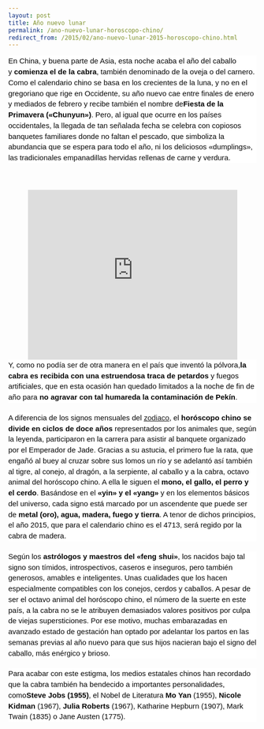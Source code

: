 ```yaml
---
layout: post
title: Año nuevo lunar
permalink: /ano-nuevo-lunar-horoscopo-chino/
redirect_from: /2015/02/ano-nuevo-lunar-2015-horoscopo-chino.html
---
```


<div class="p" style="background-color: white; color: #080808; font-family: Georgia, arial, helvetica, clean, sans-serif; font-size: 15px; line-height: 21.75px; margin-bottom: 20px; padding: 0px;">
En China, y buena parte de Asia, esta noche acaba el año del caballo y&nbsp;<span style="font-weight: bold; margin: 0px; padding: 0px;">comienza el de la cabra</span>, también denominado de la oveja o del carnero. Como el calendario chino se basa en los crecientes de la luna, y no en el gregoriano que rige en Occidente, su año nuevo cae entre finales de enero y mediados de febrero y recibe también el nombre de<span style="font-weight: bold; margin: 0px; padding: 0px;">Fiesta de la Primavera («Chunyun»)</span>. Pero, al igual que ocurre en los países occidentales, la llegada de tan señalada fecha se celebra con copiosos banquetes familiares donde no faltan el pescado, que simboliza la abundancia que se espera para todo&nbsp;el año, ni los deliciosos «dumplings», las tradicionales empanadillas hervidas rellenas de carne y verdura.</div>

<div style="text-align: center;">
<br />
<br />
<iframe allowfullscreen="" frameborder="0" height="344" src="https://www.youtube.com/embed/videoseries?list=PLFxNV3JuSndVrbUhZ4aVQW3bkF8i_5Q7a" width="425"></iframe>
</div>
<div class="p" style="background-color: white; color: #080808; font-family: Georgia, arial, helvetica, clean, sans-serif; font-size: 15px; line-height: 21.75px; margin-bottom: 20px; padding: 0px;">
Y, como no podía ser de otra manera en el país que inventó la pólvora,<span style="font-weight: bold; margin: 0px; padding: 0px;">la cabra es recibida con una estruendosa traca de petardos&nbsp;</span>y fuegos artificiales, que en esta ocasión han quedado limitados a la noche de fin de año para&nbsp;<span style="font-weight: bold; margin: 0px; padding: 0px;">no agravar con tal humareda la contaminación de Pekín</span>.</div>
<div class="p" style="background-color: white; color: #080808; font-family: Georgia, arial, helvetica, clean, sans-serif; font-size: 15px; line-height: 21.75px; margin-bottom: 20px; padding: 0px;">
A diferencia de los signos mensuales del <a href="/horoscopo-de-hoy">zodiaco</a>, el&nbsp;<span style="font-weight: bold; margin: 0px; padding: 0px;">horóscopo&nbsp;chino se divide en ciclos de doce años</span>&nbsp;representados por los animales que, según la leyenda, participaron en la carrera para asistir al banquete organizado por el Emperador de Jade. Gracias a su astucia, el primero fue la rata, que engañó al buey al cruzar sobre sus lomos un río y se adelantó así también al tigre, al conejo, al&nbsp;dragón, a la serpiente, al caballo y a la cabra, octavo animal del horóscopo chino. A ella le siguen el&nbsp;<span style="font-weight: bold; margin: 0px; padding: 0px;">mono, el gallo, el perro y el cerdo</span>. Basándose en el&nbsp;<span style="font-weight: bold; margin: 0px; padding: 0px;">«yin» y el «yang»</span>&nbsp;y en los elementos básicos del universo, cada signo está marcado por un ascendente que puede ser de&nbsp;<span style="font-weight: bold; margin: 0px; padding: 0px;">metal (oro), agua, madera, fuego y tierra</span>. A tenor de dichos principios, el año 2015, que para el calendario chino es el 4713, será regido por la cabra de madera.</div>
<div class="p" style="background-color: white; color: #080808; font-family: Georgia, arial, helvetica, clean, sans-serif; font-size: 15px; line-height: 21.75px; margin-bottom: 20px; padding: 0px;">
Según los&nbsp;<span style="font-weight: bold; margin: 0px; padding: 0px;">astrólogos y maestros del «feng shui»</span>, los nacidos bajo tal signo son tímidos, introspectivos, caseros e inseguros, pero también generosos, amables e inteligentes. Unas cualidades que los hacen especialmente compatibles con los conejos, cerdos y caballos. A pesar de ser el octavo animal del horóscopo chino, el número de la suerte en este país, a la cabra no se le atribuyen demasiados valores positivos por culpa de viejas supersticiones. Por ese motivo, muchas embarazadas en avanzado estado de gestación han optado por adelantar los partos en las semanas previas al año nuevo para que sus hijos nacieran bajo el signo del caballo, más enérgico y brioso.</div>
<div class="p" style="background-color: white; color: #080808; font-family: Georgia, arial, helvetica, clean, sans-serif; font-size: 15px; line-height: 21.75px; margin-bottom: 20px; padding: 0px;">
Para acabar con este estigma, los medios estatales chinos han recordado que la cabra también ha bendecido a importantes personalidades, como<span style="font-weight: bold; margin: 0px; padding: 0px;">Steve Jobs (1955)</span>, el Nobel de Literatura&nbsp;<span style="font-weight: bold; margin: 0px; padding: 0px;">Mo Yan</span>&nbsp;(1955),&nbsp;<span style="font-weight: bold; margin: 0px; padding: 0px;">Nicole Kidman&nbsp;</span>(1967),&nbsp;<span style="font-weight: bold; margin: 0px; padding: 0px;">Julia Roberts</span>&nbsp;(1967), Katharine Hepburn (1907), Mark Twain (1835) o Jane Austen (1775).</div>
